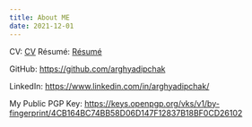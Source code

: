 ```yaml
---
title: About ME
date: 2021-12-01
---
```


CV: [CV](https://cdn.arghyac.com/cv.pdf "Arghyadip's CV")
Résumé: [Résumé](https://cdn.arghyac.com/resume.pdf "Arghyadip's Résumé")

GitHub: https://github.com/arghyadipchak

LinkedIn: https://www.linkedin.com/in/arghyadipchak/

My Public PGP Key: https://keys.openpgp.org/vks/v1/by-fingerprint/4CB164BC74BB58D06D147F12837B18BF0CD26102
